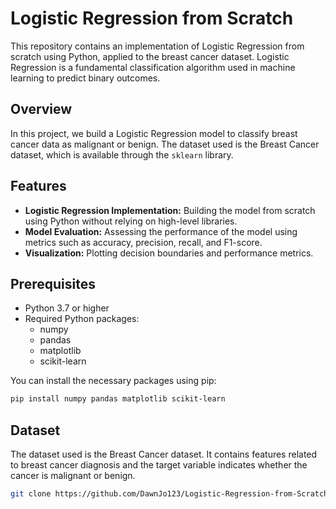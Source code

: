 # Logistic Regression from Scratch

This repository contains an implementation of Logistic Regression from scratch using Python, applied to the breast cancer dataset. Logistic Regression is a fundamental classification algorithm used in machine learning to predict binary outcomes.

## Overview

In this project, we build a Logistic Regression model to classify breast cancer data as malignant or benign. The dataset used is the Breast Cancer dataset, which is available through the `sklearn` library.

## Features

- **Logistic Regression Implementation:** Building the model from scratch using Python without relying on high-level libraries.
- **Model Evaluation:** Assessing the performance of the model using metrics such as accuracy, precision, recall, and F1-score.
- **Visualization:** Plotting decision boundaries and performance metrics.

## Prerequisites

- Python 3.7 or higher
- Required Python packages:
  - numpy
  - pandas
  - matplotlib
  - scikit-learn

You can install the necessary packages using pip:

```bash
pip install numpy pandas matplotlib scikit-learn
```

## Dataset
The dataset used is the Breast Cancer dataset. It contains features related to breast cancer diagnosis and the target variable indicates whether the cancer is malignant or benign.
```bash
git clone https://github.com/DawnJo123/Logistic-Regression-from-Scratch.git
```


